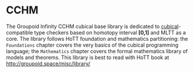 CCHM
====

The Groupoid Infinity CCHM cubical base library
is dedicated to [cubical](https://github.com/mortberg/cubicaltt)-compatible
type checkers based on homotopy interval <b>[0,1]</b> and MLTT as a core.
The library follows HoTT foundation and mathematics partitioning: the `Foundations`
chapter covers the very basics of the cubical programming language; the `Mathematics`
chapter covers the formal mathematics library of models and theorems.
This library is best to read with HoTT book at http://groupoid.space/misc/library/

